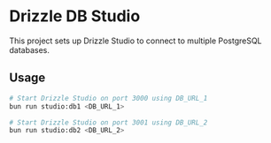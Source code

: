 # Drizzle DB Studio

This project sets up Drizzle Studio to connect to multiple PostgreSQL databases.

## Usage

```sh
# Start Drizzle Studio on port 3000 using DB_URL_1
bun run studio:db1 <DB_URL_1>

# Start Drizzle Studio on port 3001 using DB_URL_2
bun run studio:db2 <DB_URL_2>
```
